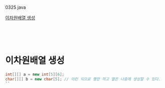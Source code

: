 0325 java

[이차원배열 생성](#이차원배열-생성)

<br><br><br>
# 이차원배열 생성
```java
int[][] a = new int[5][6];
char[][] b = new char[5]; // 이런 식으로 행만 적고 열은 나중에 생성할 수 있다.
``
